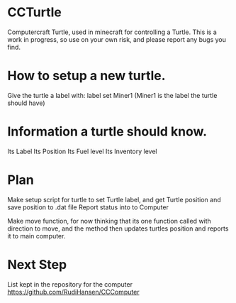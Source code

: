 # CCTurtle
Computercraft Turtle, used in minecraft for controlling a Turtle.
This is a work in progress, so use on your own risk, and please report any bugs you find.

# How to setup a new turtle.
Give the turtle a label with:
label set Miner1    (Miner1 is the label the turtle should have)

# Information a turtle should know.
Its Label
Its Position
Its Fuel level
Its Inventory level

# Plan
Make setup script for turtle to set Turtle label, and get Turtle position and save position to .dat file
Report status into to Computer

Make move function, for now thinking that its one function called with direction to move, and the method then updates turtles position and reports it to main computer.

# Next Step
List kept in the repository for the computer https://github.com/RudiHansen/CCComputer